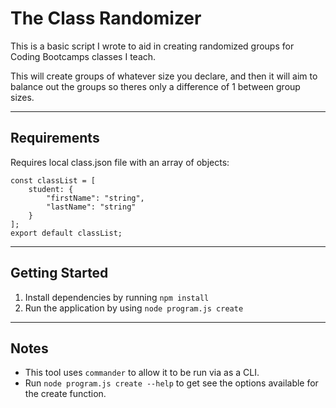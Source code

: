 # The Class Randomizer
This is a basic script I wrote to aid in creating randomized groups for Coding Bootcamps classes I teach. 

This will create groups of whatever size you declare, and then it will aim to balance out the groups so theres only a difference of 1 between group sizes.

---
## Requirements
Requires local class.json file with an array of objects: 
```
const classList = [
    student: {
        "firstName": "string",
        "lastName": "string"
    }
];
export default classList;
```

---
## Getting Started
1. Install dependencies by running `npm install`
2. Run the application by using `node program.js create`

---
## Notes
- This tool uses `commander` to allow it to be run via as a CLI.
- Run `node program.js create --help` to get see the options available for the create function.

